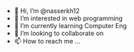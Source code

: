 - 👋 Hi, I’m @nasserkh12
- 👀 I’m interested in web programming
- 🌱 I’m currently learning Computer Eng 
- 💞️ I’m looking to collaborate on 
- 📫 How to reach me ...

<!---
nasserkh12/nasserkh12 is a ✨ special ✨ repository because its `README.md` (this file) appears on your GitHub profile.
You can click the Preview link to take a look at your changes.
--->

